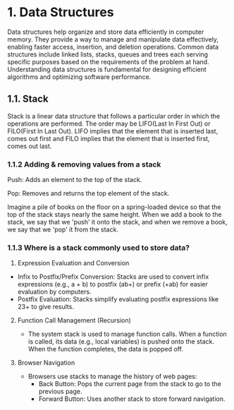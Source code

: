 # 1. Data Structures

Data structures help organize and store data efficiently in computer memory. They provide a way to manage and manipulate data effectively, enabling faster access, insertion, and deletion operations. Common data structures include linked lists, stacks, queues and trees each serving specific purposes based on the requirements of the problem at hand. Understanding data structures is fundamental for designing efficient algorithms and optimizing software performance.

## 1.1. Stack

Stack is a linear data structure that follows a particular order in which the operations are performed. The order may be LIFO(Last In First Out) or FILO(First In Last Out). LIFO implies that the element that is inserted last, comes out first and FILO implies that the element that is inserted first, comes out last.

### 1.1.2 Adding & removing values from a stack

Push: Adds an element to the top of the stack.

Pop: Removes and returns the top element of the stack.

Imagine a pile of books on the floor on a spring-loaded device so that the top of the stack stays nearly the same height. When we add a book to the stack, we say that we 'push' it onto the stack, and when we remove a book, we say that we 'pop' it from the stack.

### 1.1.3 Where is a stack commonly used to store data?

1. Expression Evaluation and Conversion
   
  - Infix to Postfix/Prefix Conversion: Stacks are used to convert infix expressions (e.g., a + b) to postfix (ab+) or prefix (+ab) for easier evaluation by computers.
  - Postfix Evaluation: Stacks simplify evaluating postfix expressions like 23+ to give results.

2. Function Call Management (Recursion)
   
   - The system stack is used to manage function calls. When a function is called, its data (e.g., local variables) is pushed onto the stack. When the function completes, the data is popped off.
  
3. Browser Navigation
   
   - Browsers use stacks to manage the history of web pages:
     - Back Button: Pops the current page from the stack to go to the previous page.
     - Forward Button: Uses another stack to store forward navigation.
